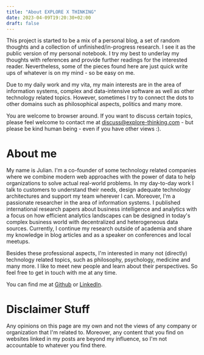 ```yaml
---
title: "About EXPLORE X THINKING"
date: 2023-04-09T19:20:30+02:00
draft: false
---
```


This project is started to be a mix of a personal blog, a set of random thoughts and a collection of unfinished/in-progress research. I see it as the public version of my personal notebook. I try my best to underlay my thoughts with references and provide further readings for the interested reader. Nevertheless, some of the pieces found here are just quick write ups of whatever is on my mind - so be easy on me.

Due to my daily work and my vita, my main interests are in the area of information systems, complex and data-intensive software as well as other technology related topics. However, sometimes I try to connect the dots to other domains such as philosophical aspects, politics and many more.

You are welcome to browser around. If you want to discuss certain topics, please feel welcome to contact me
at [discuss@explore-thinking.com](mailto:discuss@explore-thinking.com) - but please be kind human being - even if you have other views :).

# About me

My name is Julian. I'm a co-founder of some technology related companies where we combine modern web approaches with the power of data to help organizations to solve actual real-world problems. In my day-to-day work I talk to customers to understand their needs, design adequate technology architectures and support my team wherever I can.
Moreover, I'm a passionate researcher in the area of information systems. I published international research papers about business intelligence and analytics with a focus on how efficient analytics landscapes can be designed in today's complex business world with decentralized and heterogeneous data sources. 
Currently, I continue my research outside of academia and share my knowledge in blog articles and as a speaker on conferences and local meetups.

Besides these professional aspects, I'm interested in many not (directly) technology related topics, such as philosophy, psychology, medicine and many more. I like to meet new people and learn about their perspectives. So feel free to get in touch with me at any time.

You can find me at [Github](https://github.com/JEreth) or [LinkedIn](https://www.linkedin.com/in/julian-ereth).


# Disclaimer Stuff

Any opinions on this page are my own and not the views of any company or organization that I'm related to. Moreover, any content that you find on websites linked in my posts are beyond my influence, so I'm not accountable to whatever you find there.

